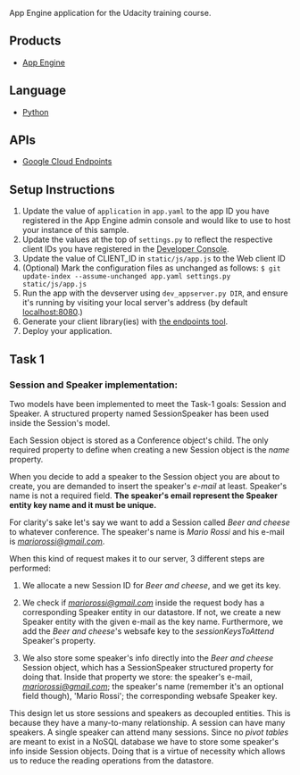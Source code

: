 App Engine application for the Udacity training course.

## Products
- [App Engine][1]

## Language
- [Python][2]

## APIs
- [Google Cloud Endpoints][3]

## Setup Instructions
1. Update the value of `application` in `app.yaml` to the app ID you
   have registered in the App Engine admin console and would like to use to host
   your instance of this sample.
1. Update the values at the top of `settings.py` to
   reflect the respective client IDs you have registered in the
   [Developer Console][4].
1. Update the value of CLIENT_ID in `static/js/app.js` to the Web client ID
1. (Optional) Mark the configuration files as unchanged as follows:
   `$ git update-index --assume-unchanged app.yaml settings.py static/js/app.js`
1. Run the app with the devserver using `dev_appserver.py DIR`, and ensure it's running by visiting
   your local server's address (by default [localhost:8080][5].)
1. Generate your client library(ies) with [the endpoints tool][6].
1. Deploy your application.


[1]: https://developers.google.com/appengine
[2]: http://python.org
[3]: https://developers.google.com/appengine/docs/python/endpoints/
[4]: https://console.developers.google.com/
[5]: https://localhost:8080/
[6]: https://developers.google.com/appengine/docs/python/endpoints/endpoints_tool

## Task 1

### Session and Speaker implementation:

Two models have been implemented to meet the Task-1 goals: Session and Speaker.
A structured property named SessionSpeaker has been used inside the Session's model.

Each Session object is stored as a Conference object's child. The only required property to
define when creating a new Session object is the *name* property.

When you decide to add a speaker to the Session object you are about to create, you are demanded to insert the speaker's *e-mail* at least. Speaker's name is not a required field.
**The speaker's email represent the Speaker entity key name and it must be unique.**

For clarity's sake let's say we want to add a Session called *Beer and cheese* to whatever conference. The speaker's name is *Mario Rossi* and his e-mail is *mariorossi@gmail.com*. 

When this kind of request makes it to our server, 3 different steps are performed:

1. We allocate a new Session ID for *Beer and cheese*, and we get its key.

2. We check if *mariorossi@gmail.com* inside the request body has a corresponding Speaker entity in our datastore. If not, we create a new Speaker entity with the given e-mail as the key name. Furthermore, we add the *Beer and cheese*'s websafe key to the *sessionKeysToAttend* Speaker's property. 

3. We also store some speaker's info directly into the *Beer and cheese* Session object, which has a SessionSpeaker structured property for doing that. Inside that property we store: the speaker's e-mail, *mariorossi@gmail.com*; the speaker's name (remember it's an optional field though), 'Mario Rossi'; the corresponding websafe Speaker key. 

This design let us store sessions and speakers as decoupled entities. This is because they have a many-to-many relationship. A session can have many speakers. A single speaker can attend many sessions. Since no *pivot tables* are meant to exist in a NoSQL database we have to store some speaker's info inside Session objects. Doing that is a virtue of necessity which allows us to reduce the reading operations from the datastore.  


